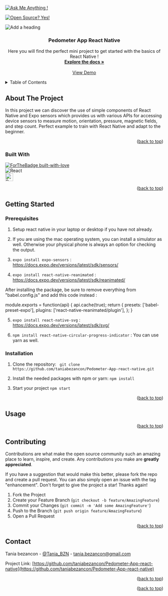 
<a name="readme-top"></a>

<!-- PROJECT SHIELDS -->
<!--
*** I'm using markdown "reference style" links for readability.
*** Reference links are enclosed in brackets [ ] instead of parentheses ( ).
*** See the bottom of this document for the declaration of the reference variables
*** for contributors-url, forks-url, etc. This is an optional, concise syntax you may use.
*** https://www.markdownguide.org/basic-syntax/#reference-style-links
-->
[![Ask Me Anything !](https://img.shields.io/badge/Ask%20me-anything-1abc9c.svg)](https://GitHub.com/Naereen/ama)

[![Open Source? Yes!](https://badgen.net/badge/Open%20Source%20%3F/Yes%21/blue?icon=github)](https://github.com/Naereen/badges/)


![Add a heading](https://user-images.githubusercontent.com/87010134/184074420-fdffe3ac-d4dc-4713-bdab-0cc9a19c9d5e.png)



<h3 align="center"> Pedometer App React Native </h3>

  <p align="center">
    Here you will find the perfect mini project to get started with the basics of React Native !
    <br />
    <a href="https://github.com/taniaBezancon/Pedometer-App-react-native"><strong>Explore the docs »</strong></a>
    <br />
    <br />
    <a href="https://github.com/taniaBezancon/Pedometer-App-react-native">View Demo</a>
  </p>
</div>



<!-- TABLE OF CONTENTS -->
<details>
  <summary>Table of Contents</summary>
  <ol>
    <li>
      <a href="#about-the-project">About The Project</a>
      <ul>
        <li><a href="#built-with">Built With</a></li>
      </ul>
    </li>
    <li>
      <a href="#getting-started">Getting Started</a>
      <ul>
        <li><a href="#prerequisites">Prerequisites</a></li>
        <li><a href="#installation">Installation</a></li>
      </ul>
    </li>
    <li><a href="#usage">Usage</a></li>
    <li><a href="#contributing">Contributing</a></li>
    <li><a href="#contact">Contact</a></li>
  </ol>
</details>



<!-- ABOUT THE PROJECT -->
## About The Project

In this project we can discover the use of simple components of React Native and Expo sensors which provides us with various APIs for accessing device sensors to measure motion, orientation, pressure, magnetic fields, and step count.
Perfect example to train with React Native and adapt to the beginner.
<p align="right">(<a href="#readme-top">back to top</a>)</p>


### Built With

[![ForTheBadge built-with-love](http://ForTheBadge.com/images/badges/built-with-love.svg)](https://GitHub.com/Naereen/)
<br />
![React](https://img.shields.io/badge/-React-black?style=flat-square&logo=react)
<br />
<img src="https://img.shields.io/badge/React Native-282C34?logo=react&logoColor=61DAFB" alt="React Native logo" title="React Native" height="25" />

<p align="right">(<a href="#readme-top">back to top</a>)</p>



<!-- GETTING STARTED -->
## Getting Started


### Prerequisites

1. Setup react native in your laptop or desktop if you have not already.
2. If you are using the mac operating system, you can install a simulator as well. Otherwise your physical phone is always an option for checking the output.

3. ```expo install expo-sensors``` :  https://docs.expo.dev/versions/latest/sdk/sensors/

4.  ```expo install react-native-reanimated``` : https://docs.expo.dev/versions/latest/sdk/reanimated/

After installing the package, be sure to remove everything
from "babel.config.js" and add this code instead :

module.exports = function(api) {
  api.cache(true);
  return {
    presets: ['babel-preset-expo'],
    plugins: ['react-native-reanimated/plugin'],
  };
}

5. ```expo install react-native-svg``` : https://docs.expo.dev/versions/latest/sdk/svg/

6. ```npm install react-native-circular-progress-indicator``` : You can use yarn as well.


### Installation

1. Clone the repository:
``` git clone https://github.com/taniabezancon/Pedometer-App-react-native.git```

2. Install the needed packages with npm or yarn:
```npm install```

3. Start your project
```npm start```


<p align="right">(<a href="#readme-top">back to top</a>)</p>


<!-- USAGE EXAMPLES -->
## Usage



<p align="right">(<a href="#readme-top">back to top</a>)</p>



<!-- CONTRIBUTING -->
## Contributing

Contributions are what make the open source community such an amazing place to learn, inspire, and create. Any contributions you make are **greatly appreciated**.

If you have a suggestion that would make this better, please fork the repo and create a pull request. You can also simply open an issue with the tag "enhancement".
Don't forget to give the project a star! Thanks again!

1. Fork the Project
2. Create your Feature Branch (`git checkout -b feature/AmazingFeature`)
3. Commit your Changes (`git commit -m 'Add some AmazingFeature'`)
4. Push to the Branch (`git push origin feature/AmazingFeature`)
5. Open a Pull Request

<p align="right">(<a href="#readme-top">back to top</a>)</p>


<!-- CONTACT -->
## Contact

Tania bezancon - [@Tania_BZN](https://twitter.com/Tania_BZN) - tania.bezancon@gmail.com

Project Link: [https://github.com/taniabezancon/Pedometer-App-react-native](https://github.com/taniabezancon/Pedometer-App-react-native)

<p align="right">(<a href="#readme-top">back to top</a>)</p>



<p align="right">(<a href="#readme-top">back to top</a>)</p>

